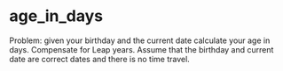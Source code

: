 # age_in_days
Problem: given your birthday and the current date calculate your age in days. Compensate for Leap years. Assume that the birthday and current date are correct dates and there is no time travel.
